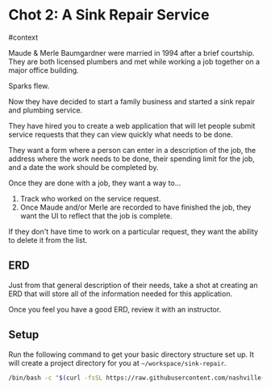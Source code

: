 # Chot 2: A Sink Repair Service
#context

Maude &amp; Merle Baumgardner were married in 1994 after a brief courtship. They are both licensed plumbers and met while working a job together on a major office building.

Sparks flew.

Now they have decided to start a family business and started a sink repair and plumbing service.

They have hired you to create a web application that will let people submit service requests that they can view quickly what needs to be done.

They want a form where a person can enter in a description of the job, the address where the work needs to be done, their spending limit for the job, and a date the work should be completed by.

Once they are done with a job, they want a way to...

1. Track who worked on the service request.
2. Once Maude and/or Merle are recorded to have finished the job, they want the UI to reflect that the job is complete.

If they don't have time to work on a particular request, they want the ability to delete it from the list.

## ERD

Just from that general description of their needs, take a shot at creating an ERD that will store all of the information needed for this application.

Once you feel you have a good ERD, review it with an instructor.

## Setup

Run the following command to get your basic directory structure set up. It will create a project directory for you at `~/workspace/sink-repair`.

```sh
/bin/bash -c "$(curl -fsSL https://raw.githubusercontent.com/nashville-software-school/client-side-mastery/cohort-48/book-5-a-sink-repair/chapters/scripts/sink-repair-setup.sh)"
```
